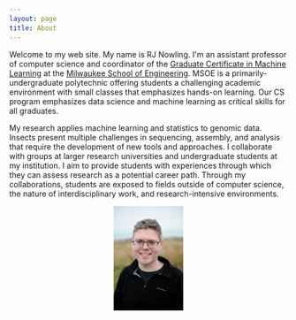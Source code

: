 ```yaml
---
layout: page
title: About
---
```


Welcome to my web site.  My name is RJ Nowling.  I'm an assistant professor of computer science and coordinator of the [Graduate Certificate in Machine Learning](https://www.msoe.edu/academics/certificates/machine-learning-graduate-certificate/) at the [Milwaukee School of Engineering](https://www.msoe.edu).  MSOE is a primarily-undergraduate polytechnic offering students a challenging academic environment with small classes that emphasizes hands-on learning.  Our CS program emphasizes data science and machine learning as critical skills for all graduates.

My research applies machine learning and statistics to genomic data.  Insects present multiple challenges in sequencing, assembly, and analysis that require the development of new tools and approaches.  I collaborate with groups at larger research universities and undergraduate students at my institution.  I aim to provide students with experiences through which they can assess research as a potential career path.  Through my collaborations, students are exposed to fields outside of computer science, the nature of interdisciplinary work, and research-intensive environments.

<center><img src="/images/photos/nowling.jpg" width="25%" height="25%" /></center>


